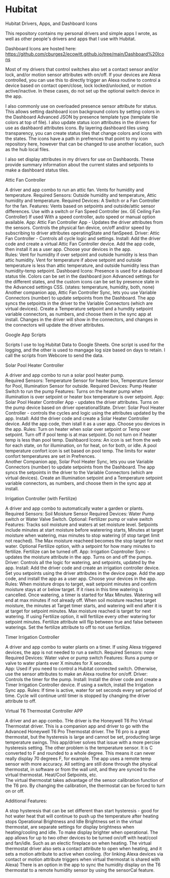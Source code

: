 # Hubitat
Hubitat Drivers, Apps, and Dashboard Icons

This repository contains my personal drivers and simple apps I wrote, as well as other people's drivers and apps that I use with Hubitat. 

Dashboard Icons are hosted here: https://github.com/cburges2/ecowitt.github.io/tree/main/Dashboard%20Icons

Most of my drivers that control switches also set a contact sensor and/or lock, and/or motion sensor attributes with on/off. If your devices are Alexa controlled, you can use this to directly trigger an Alexa routine to control a device based on contact open/close, lock locked/unlocked, or motion active/inactive. In these cases, do not set up the optional switch device in the app. 

I also commonly use on overloaded presence sensor attribute for status.  This allows setting dashboard icon background colors by setting colors in the Dashboard Advanced JSON by presence template type (template tile colors at top of file).  I also update status icon attributes in the drivers for use as dashbaord attributes icons. By layering dashboard tiles using transparency, you can create status tiles that change colors and icons with the states. The icons have a path in prefrences that point to my icon repository here, however that can be changed to use another location, such as the hub local files. 

I also set display attributes in my drivers for use on Dashbaords.  These provide summary information about the current states and setpoints to make a dashboard status tiles. 

Attic Fan Controller

A driver and app combo to run an attic fan. Vents for humidity and temperature.
Required Sensors: Outside humidity and temperature, Attic humidity and temperature. 
Required Devices: A Switch or a Fan Controller for the fan. 
Features: Vents based on setpoints and outside/attic sensor differences. Use with a switch or Fan Speed Controller (ex. GE Ceiling Fan Controller) If used With a speed controller, auto speed or manual option available. 
App: Attic Fan Controller App - Updates the driver attributes from the sensors. Controls the physical fan device, on/off and/or speed by subscribing to driver    attributes operatingState and fanSpeed. 
Driver: Attic Fan Controller - Controls all cycle logic and settings. 
Install: Add the driver code and create a virtual Attic Fan Controller device.  Add the app code, then install it as a user app. Choose your devices in the app.   
Rules: Vent for humidity if over setpoint and outside humidity is less than attic humidity. Vent for temperature if above setpoint and outside temperature is less than attic temperature, and outside humidity less than humidity-temp setpoint. 
Dashboard Icons: Presence is used for a dasboard status tile.  Colors can be set in the dashboard json Advanced settings for the different states, and the custom icons can be set by presence state in the Advanced settings CSS. (states: temperature, humidity, both, none)
Another companion app, Attic Fan Controller Sync, lets you use Variable Connectors (number) to update setpoints from the Dashboard. The app syncs the setpoints in the driver to the Variable Connectors (which are virtual devices). Create a Temperature setpoint and a humdity setpoint variable connectors, as numbers, and choose them in the sync app at install. Changes in the driver will show in the connectors, and changes in the connectors will update the driver attributes. 

Google App Scripts

Scripts I use to log Hubitat Data to Google Sheets.  One script is used for the logging, and the other is used to mangage log size based on days to retain. I call the scripts from Webcore to send the data. 

Solar Pool Heater Controller

A driver and app combo to run a solar pool heater pump.  
Required Sensors: Temperature Sensor for heater box, Temperature Sensor for Pool, Illumination Sensor for outside. 
Required Devices: Pump Heater Switch to run the pump
Features:  Turns on the heater pump when illumination is over setpoint or heater box temperature is over setpoint. 
App: Solar Pool Heater Controller App - updates the driver attributes. Turns on the pump device based on driver operationalState. 
Driver: Solar Pool Heater Controller - controls the cycles and logic using the attributes updated by the app. 
Install: Add the driver code and create a Solar Heater Controller device.   Add the app code, then istall it as a user app.  Choose you devices in the app. 
Rules: Turn on heater when solar over setpoint or Temp over setpoint.  Turn off if pool temp is at max setpoint. Do not turn on if heater temp is less than pool temp.
Dashbaord Icons: An icon is set from the web for each state, on for illumination, on for heat, on for both, or idle. A pool temperature confort icon is set based on pool temp.  The limits for water confort temperatures are set in Prefrences.  
Another Companion app, Solar Pool Heater Sync, lets you use Variable Connectors (number) to update setpoints from the Dashboard. The app syncs the setpoints in the driver to the Variable Connectors (which are virtual devices). Create an Illumination setpoint and a Temperature setpoint variable connectors, as numbers, and choose them in the sync app at install. 

Irrigation Controller (with Fertilize)

A driver and app combo to automatically water a garden or plants.  
Required Sensors: Soil Moisture Sensor
Required Devices: Water Pump switch or Water Valve Switch.  Optional: Fertilizer pump or valve switch
Features: Tracks soil moisture and waters at set moisture level.  Setpoints include minutes at start moisture before waterering starts, Minutes at target moisture when watering, max minutes to stop watering (if stop target limit not reached).  The Max moisture reacheed becomes the stop target for next water.  Optional Fertilize option, with a setpoint for how many minutes to fertilize.  Fertilize can be turned off. 
App: Irrigation Copntroller Sync - updates the moisture attribute in the app. Turns on and off the pumps. 
Driver: Controls all the logic for watering, and setpoints, updated by the app. 
Install: Add the driver code and create an irrigation controller device. Set you setpoints using the driver attributes in the device page. Add the app code, and install the app as a user app.  Choose your devices in the app. 
Rules: When moisture drops to target, wait setpoint minutes and confirm moisture stays at or below target.  If it rises in this time watering is cancelled.  Once watering, a timer is started for Max Minutes.  Watering will end at max minutes if not already off.  When soil moisture reaches target moisture, the minutes at Target timer starts, and watering will end after it is at target for setpoint minutes.  Max moisture reached is target for next watering.  If using Fertilize option, it will fertilize every other watering for setpoint minutes. Fertilize attribute will flip between true and false between waterings. Set the fertilize attribute to off to not use fertilize. 

Timer Irrigation Controller

A driver and app combo to water plants on a timer.  If using Alexa triggered devices, the app is not needed to run a switch. 
Required Sensors: none
Required Devices: Water valve or pump switch
Features: Runs a pump or valve to water plants ever X minutes for X seconds.  
App: Used if you need to control a Hubitat connected switch.  Otherwise, use the sensor attributes to make an Alexa routine for on/off.
Driver: Controls the timer for the pump. 
Install: Install the driver code and create a Timer Irrigation Controller device. If using a switch, install the Irrigation Sync app. 
Rules: If time is active, water for set seconds every set period of time.  Cycle will continue until timer is stopped by changing the driver attribute to off. 

Virtual T6 Thermostat Controller APP

A driver and an app combo.  THe driver is the Honeywell T6 Pro Virtual Thermostat driver. This is a companion app and driver to go with the Advanced Honeywell T6 Pro Thermostat driver. 
The T6 pro is a great thermostat, but the hysteresis is large and cannot be set, producting large temperature swings.  This app/driver solves that issue with a more percise hysteresis setting. 
The other problem is the temperature sensor.  It is C converted to F and rounded to a whole degree. This means it can never really display 70 degrees F, for example.  The app uses a remote temp sensor with more accuracy. 
All setting are still done through the physical thermostat, in software or from the wall unit, and they are synced to the virtual thermostat.  Heat/Cool Setpoints, etc.  
The virtual thermostat takes advantage of the sensor calibration function of the T6 pro.  By changing the calibration, the thermostat can be forced to turn on or off.

Additional Features:

A stop hysteresis that can be set different than start hysteresis - good for hot water heat that will continue to push up the temperature after heating stops
Operational Brightness and Idle Brightness set in the virtual thermostat, are separate settings for display brightness when heating/cooling and idle. To make display brighter when operational. 
The app allows for up to two other devices to be turned on/off with heat/cool and fan/idle.  Such as an electic fireplace on when heating. 
The virtual thermostat driver also sets a contact attribute to open when heating, and it sets a motion attribute to active when cooling. (for linking Alexa devices via contact or motion attribute triggers when virtual thermostat is shared with Alexa)
There is an option in the app to sync the humidity display on the T6 thermostat to a remote humidity sensor by using the sensorCal feature.  



